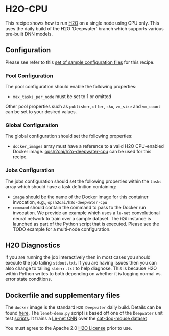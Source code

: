 # H2O-CPU
This recipe shows how to run [H2O](https://www.h2o.ai/) on
a single node using CPU only. This uses the daily build of the H2O 'Deepwater' branch which supports various pre-built DNN models. 

## Configuration
Please see refer to this [set of sample configuration files](./config) for
this recipe.

### Pool Configuration
The pool configuration should enable the following properties:
* `max_tasks_per_node` must be set to 1 or omitted

Other pool properties such as `publisher`, `offer`, `sku`, `vm_size` and
`vm_count` can be set to your desired values.

### Global Configuration
The global configuration should set the following properties:
* `docker_images` array must have a reference to a valid H2O CPU-enabled
Docker image. [opsh2oai/h2o-deepwater-cpu](https://github.com/h2oai/deepwater#pre-release-docker-image) can
be used for this recipe.

### Jobs Configuration
The jobs configuration should set the following properties within the `tasks`
array which should have a task definition containing:
* `image` should be the name of the Docker image for this container invocation,
e.g., `opsh2oai/h2o-deepwater-cpu`
* `command` should contain the command to pass to the Docker run invocation.
We provide an example which uses a `le-net` convolutional neural network to train over a sample dataset. The `H2O` instance is launched as part of the Python script that is executed. Please see the TODO example for a multi-node configuration.

## H2O Diagnostics
if you are running the job interactively then in most cases you should execute the job tailing `stdout.txt`. If you are having issues then you can also change to tailing `stderr.txt` to help diagnose. This is because H2O within Python writes to both depending on whether it is logging normal vs. error state conditions. 

## Dockerfile and supplementary files
The `docker` image is the standard `H2O Deepwater` daily build. Details can be found [here](https://github.com/h2oai/deepwater#pre-release-docker-image).
The `lenet-demo.py` script is based off one of the `Deepwater` unit test [scripts](https://github.com/h2oai/h2o-3/tree/master/h2o-py/tests/testdir_algos/deepwater). It trains a [Le-net CNN](http://deeplearning.net/tutorial/lenet.html) over the [cat-dog-mouse dataset](https://h2o-public-test-data.s3.amazonaws.com/bigdata/laptop/deepwater/imagenet/cat_dog_mouse.tgz)

You must agree to the Apache 2.0 [H2O License](https://github.com/h2oai/h2o-3/blob/master/LICENSE)
prior to use.
